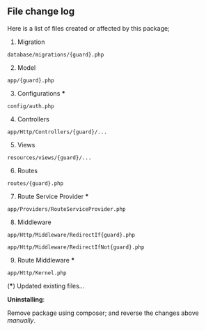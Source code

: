 File change log
--
Here is a list of files created or affected by this package;

1. Migration

`database/migrations/{guard}.php`

2. Model

`app/{guard}.php`

3. Configurations **\***

`config/auth.php`

4. Controllers

`app/Http/Controllers/{guard}/...`

5. Views

`resources/views/{guard}/...`

6. Routes

`routes/{guard}.php`

7. Route Service Provider **\***

`app/Providers/RouteServiceProvider.php`

8. Middleware

`app/Http/Middleware/RedirectIf{guard}.php`

`app/Http/Middleware/RedirectIfNot{guard}.php`

9. Route Middleware **\***

`app/Http/Kernel.php`

(**\***) Updated existing files...

**Uninstalling**:

Remove package using composer; and reverse the changes above _manually_.
